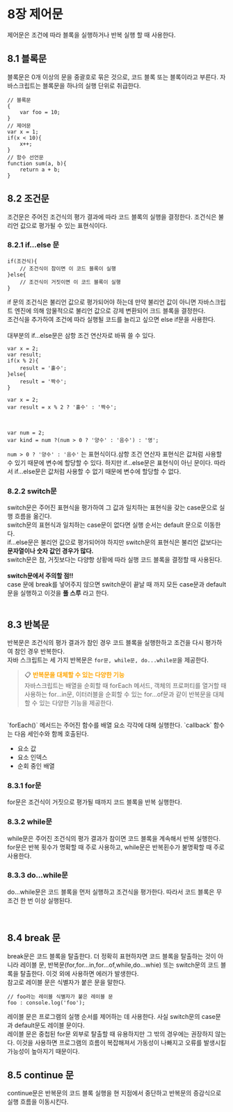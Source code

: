 # 8장 제어문
제어문은 조건에 따라 블록을 실행하거나 반복 실행 할 때 사용한다.  
## 8.1 블록문  
블록문은 0개 이상의 문을 중괄호로 묶은 것으로, 코드 블록 또는 블록이라고 부른다. 자바스크립트는 블록문을 하나의 실행 단위로 취급한다.   
```
// 블록문
{
    var foo = 10;
}
// 제어문
var x = 1;
if(x < 10){
    x++;
}
// 함수 선언문
function sum(a, b){
    return a + b;
}
```
## 8.2 조건문
조건문은 주어진 조건식의 평가 결과에 따라 코드 블록의 실행을 결정한다. 조건식은 불리언 값으로 평가될 수 있는 표현식이다.   
### 8.2.1 if...else 문
```
if(조건식){
    // 조건식이 참이면 이 코드 블록이 실행
}else{
    // 조건식이 거짓이면 이 코드 블록이 실행
}
```
if 문의 조건식은 불리언 값으로 평가되어야 하는데 만약 불리언 값이 아니면 자바스크립트 엔진에 의해 암물적으로 불리언 값으로 강제 변환되어 크드 블록을 결정한다.  
조건식을 추가하여 조건에 따라 실행될 코드를 늘리고 싶으면 else if문을 사용한다.  
<br/>
대부분의 if...else문은 삼항 조건 연산자로 바꿔 쓸 수 있다.  
```
var x = 2;
var result;
if(x % 2){
    result = '홀수';
}else{
    result = '짝수';
}
```
```
var x = 2;
var result = x % 2 ? '홀수' : '짝수';
```
<br/>

```
var num = 2;
var kind = num ?(num > 0 ? '양수' : '음수') : '영';
```
`num > 0 ? '양수' : '음수'` 는 표현식이다.삼항 조건 연산자 표현식은 값처럼 사용할 수 있기 때문에 변수에 할당할 수 있다. 하지만 if...else문은 표현식이 아닌 문이다. 따라서 if...else문은 값처럼 사용할 수 없기 때문에 변수에 할당할 수 없다.  
### 8.2.2 switch문
switch문은 주어진 표현식을 평가하여 그 값과 일치하는 표현식을 갖는 case문으로 실행 흐름을 옮긴다.  
switch문의 표현식과 일치하는 case문이 없다면 실행 순서는 default 문으로 이동한다.   
if...else문은 불리언 값으로 평가되어야 하지만 switch문의 표현식은 불리언 값보다는 **문자열이나 숫자 값인 경우가 많다.**   
switch문은 참, 거짓보다는 다양항 상황에 따라 실행 코드 블록을 결정할 때 사용된다.  
<br/>
**switch문에서 주의할 점!!**   
case 문에 break를 넣어주지 않으면 switch문이 끝날 때 까지 모든 case문과 default문을 실행하고 이것을 **풀 스루** 라고 한다.  
<br/>
## 8.3 반복문
반복문은 조건식의 평가 결과가 참인 경우 코드 블록을 실행한하고 조건을 다시 평가하여 참인 경우 반복한다.   
자바 스크립트는 세 가지 반복문은 `for문, while문, do...while문`을 제공한다.  
>📋 <span style="color:orange;font-weight:600">반복문을 대체할 수 있는 다양한 기능</span>   
자바스크립트는 배열을 순회할 때 forEach 메서드, 객체의 프로퍼티를 열거할 때 사용하는 for...in문, 이터러블을 순회할 수 있는 for...of문과 같이 반복문을 대체할 수 있는 다양한 기능을 제공한다.  
<br>
`forEach()` 메서드는 주어진 함수를 배열 요소 각각에 대해 실행한다.   
`callback` 함수는 다음 세인수와 함께 호출된다.     

- 요소 값  
- 요소 인덱스   
- 순회 중인 배열   

### 8.3.1 for문
for문은 조건식이 거짓으로 평가될 때까지 코드 블록을 반복 실행한다. 
### 8.3.2 while문
while문은 주어진 조건식의 평가 결과가 참이면 코드 블록을 계속해서 반복 실행한다. for문은 반복 횟수가 명확할 때 주로 사용하고, while문은 반복횐수가 불명확할 때 주로 사용한다.  
### 8.3.3 do...while문
do...while문은 코드 블록을 먼저 실행하고 조건식을 평가한다. 따라서 코드 블록은 무조건 한 번 이상 실행된다.

<br/>

## 8.4 break 문
break문은 코드 블록을 탈출한다. 더 정확히 표현하자면 코드 블록을 탈출하는 것이 아니라 레이블 문, 반복문(for,for...in,for...of,while,do...whie) 또는 switch문의 코드 블록을 탈출한다. 이것 외에 사용하면 에러가 발생한다.   
참고로 레이블 문은 식별자가 붙은 문을 말한다.
```
// foo라는 레이블 식별자가 붙은 레이블 문
foo : console.log('foo');
```
레이블 문은 프로그램의 실행 순서를 제어하는 데 사용한다. 사실 switch문의 case문과 default문도 레이블 문이다.   
레이블 문은 중첩된 for문 외부로 탈출할 때 유용하지만 그 밖의 경우에는 권장하지 않는다. 이것을 사용하면 프로그램의 흐름이 복잡해져서 가동성이 나빠지고 오류를 발생시킬 가능성이 높아지기 때문이다.

## 8.5 continue 문
continue문은 반복문의 코드 블록 실행을 현 지점에서 중단하고 반복문의 증감식으로 실행 흐름을 이동시킨다. 